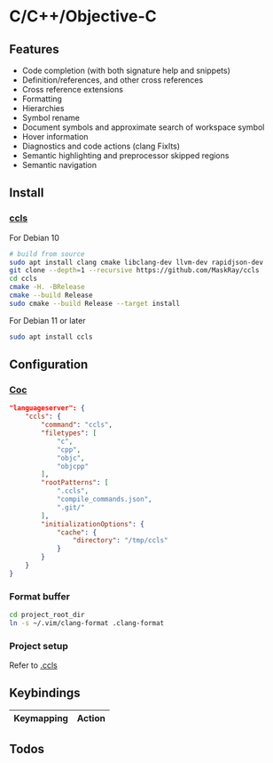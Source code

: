 # C/C++/Objective-C

## Features

- Code completion (with both signature help and snippets)
- Definition/references, and other cross references
- Cross reference extensions
- Formatting
- Hierarchies
- Symbol rename
- Document symbols and approximate search of workspace symbol
- Hover information
- Diagnostics and code actions (clang FixIts)
- Semantic highlighting and preprocessor skipped regions
- Semantic navigation

## Install

### [ccls](https://github.com/MaskRay/ccls)

For Debian 10

```sh
# build from source
sudo apt install clang cmake libclang-dev llvm-dev rapidjson-dev
git clone --depth=1 --recursive https://github.com/MaskRay/ccls
cd ccls
cmake -H. -BRelease
cmake --build Release
sudo cmake --build Release --target install
```

For Debian 11 or later

```sh
sudo apt install ccls
```

## Configuration

### [Coc](https://github.com/neoclide/coc.nvim)

```json
"languageserver": {
    "ccls": {
        "command": "ccls",
        "filetypes": [
            "c",
            "cpp",
            "objc",
            "objcpp"
        ],
        "rootPatterns": [
            ".ccls",
            "compile_commands.json",
            ".git/"
        ],
        "initializationOptions": {
            "cache": {
                "directory": "/tmp/ccls"
            }
        }
    }
}
```

### Format buffer

```sh
cd project_root_dir
ln -s ~/.vim/clang-format .clang-format
```

### Project setup

Refer to [.ccls](https://github.com/MaskRay/ccls/wiki/Project-Setup#ccls-file)

## Keybindings

| Keymapping | Action               |
|:----------:|----------------------|

## Todos
